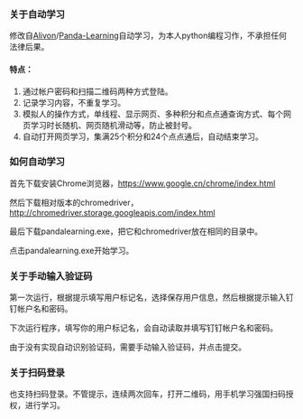 ### 关于自动学习

修改自[Alivon](https://github.com/Alivon)/[Panda-Learning](https://github.com/Alivon/Panda-Learning)自动学习，为本人python编程习作，不承担任何法律后果。

#### 特点：

1. 通过帐户密码和扫描二维码两种方式登陆。
2. 记录学习内容，不重复学习。
3. 模拟人的操作方式，单线程、显示网页、多种积分和点点通查询方式、每个网页学习时长随机、网页随机滑动等，防止被封号。
4. 自动打开网页学习，集满25个积分和24个点点通后，自动结束学习。


### 如何自动学习

首先下载安装Chrome浏览器，https://www.google.cn/chrome/index.html

然后下载相对版本的chromedriver，http://chromedriver.storage.googleapis.com/index.html

最后下载pandalearning.exe，把它和chromedriver放在相同的目录中。

点击pandalearning.exe开始学习。

### 关于手动输入验证码

第一次运行，根据提示填写用户标记名，选择保存用户信息，然后根据提示输入钉钉帐户名和密码。

下次运行程序，填写你的用户标记名，会自动读取并填写钉钉帐户名和密码。

由于没有实现自动识别验证码，需要手动输入验证码，并点击提交。

### 关于扫码登录

也支持扫码登录。不管提示，连续两次回车，打开二维码，用手机学习强国扫码授权，进行学习。
